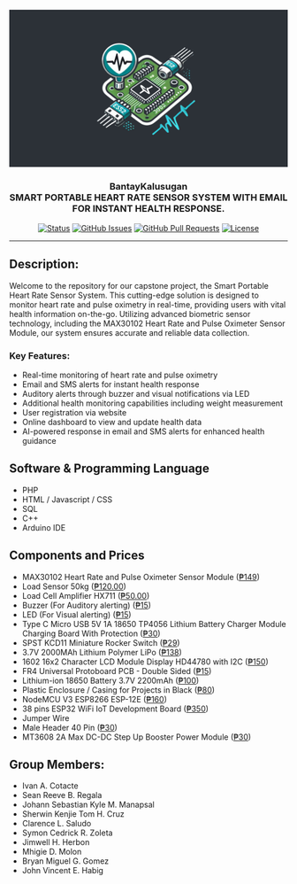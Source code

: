 <p align="center">
  <a href="" rel="noopener">
 <img src="./HealthMonitorSystem.jpg" alt="Project cover"></a>
</p>
<h3 align="center">BantayKalusugan <br> SMART PORTABLE HEART RATE SENSOR SYSTEM WITH EMAIL FOR INSTANT HEALTH RESPONSE. </h3>

<div align="center">

[![Status](https://img.shields.io/badge/status-active-success.svg)]()
[![GitHub Issues](https://img.shields.io/github/issues/ivancotacte/HealthMonitorSystem-Arduino.svg)](https://github.com/ivancotacte/HealthMonitorSystem-Arduino/issues)
[![GitHub Pull Requests](https://img.shields.io/github/issues-pr/ivancotacte/HealthMonitorSystem-Arduino.svg)](https://github.com/ivancotacte/HealthMonitorSystem-Arduino/pulls)
[![License](https://img.shields.io/badge/license-MIT-blue.svg)](LICENSE)

</div>

---

## Description:
Welcome to the repository for our capstone project, the Smart Portable Heart Rate Sensor System. This cutting-edge solution is designed to monitor heart rate and pulse oximetry in real-time, providing users with vital health information on-the-go. Utilizing advanced biometric sensor technology, including the MAX30102 Heart Rate and Pulse Oximeter Sensor Module, our system ensures accurate and reliable data collection.

### Key Features:
- Real-time monitoring of heart rate and pulse oximetry
- Email and SMS alerts for instant health response
- Auditory alerts through buzzer and visual notifications via LED
- Additional health monitoring capabilities including weight measurement
- User registration via website
- Online dashboard to view and update health data
- AI-powered response in email and SMS alerts for enhanced health guidance

## Software & Programming Language
- PHP
- HTML / Javascript / CSS
- SQL
- C++
- Arduino IDE

## Components and Prices
* MAX30102 Heart Rate and Pulse Oximeter Sensor Module ([₱149](https://www.makerlab-electronics.com/products/max30102-heart-rate-and-pulse-oximeter-sensor-module-black))
* Load Sensor 50kg ([₱120.00](https://www.makerlab-electronics.com/products/load-sensor-50kg))
* Load Cell Amplifier HX711 ([₱50.00](https://makerlab-electronics.com/products/load-cell-amplifier-hx711))
* Buzzer (For Auditory alerting) ([₱15](#))
* LED (For Visual alerting) ([₱15](#))
* Type C Micro USB 5V 1A 18650 TP4056 Lithium Battery Charger Module Charging Board With Protection ([₱30](https://www.makerlab-electronics.com/products/type-c-micro-usb-5v-1a-18650-tp4056-lithium-battery-charger-module-charging-board-with-protection))
* SPST KCD11 Miniature Rocker Switch ([₱29](https://www.makerlab-electronics.com/products/spst-kcd11-miniature-rocker-switch-5pcs))
* 3.7V 2000MAh Lithium Polymer LiPo ([₱138](https://www.lazada.com.ph/products/i4264911900-s23852767060.html?urlFlag=true&mp=1&tradePath=omItm&tradeOrderId=865368657384047&tradeOrderLineId=865368657484047&spm=spm%3Da2o42.order_details.item_title.1))
* 1602 16x2 Character LCD Module Display HD44780 with I2C ([₱150](https://www.makerlab-electronics.com/products/16x2-lcd-display-i2c-white-on-blue))
* FR4 Universal Protoboard PCB - Double Sided ([₱15](https://www.makerlab-electronics.com/products/fr4-universal-protoboard-pcb-double-sided))
* Lithium-ion 18650 Battery 3.7V 2200mAh  ([₱100](https://www.makerlab-electronics.com/products/pkcell-lithium-ion-18650-21700-battery-3-7v-true-rated-18650-2200mah-3000mah-3350mah-4500mah-rechargeable-battery-for-power-bank-flashlight-mini-fan))
* Plastic Enclosure / Casing for Projects in Black ([₱80](https://www.lazada.com.ph/products/i1380034596-s5101438068.html?urlFlag=true&mp=1&tradePath=omItm&tradeOrderId=861713495484047&tradeOrderLineId=861713495584047&spm=spm%3Da2o42.order_details.item_title.1))
* NodeMCU V3 ESP8266 ESP-12E ([₱160](https://www.makerlab-electronics.com/products/nodemcu-v3-esp8266-esp-12e))
* 38 pins ESP32 WiFi IoT Development Board ([₱350](https://www.makerlab-electronics.com/products/30-pins-and-38-pins-esp32-wifi-iot-development-board))
* Jumper Wire
* Male Header 40 Pin ([₱30](https://www.makerlab-electronics.com/products/hirel-female-male-header-40-pin-machined-pin))
* MT3608 2A Max DC-DC Step Up Booster Power Module ([₱30](https://www.makerlab-electronics.com/products/mt3608-2a-max-dc-dc-step-up-booster-power-module))

## Group Members:
- Ivan A. Cotacte
- Sean Reeve B. Regala
- Johann Sebastian Kyle M. Manapsal
- Sherwin Kenjie Tom H. Cruz
- Clarence L. Saludo
- Symon Cedrick R. Zoleta
- Jimwell H. Herbon
- Mhigie D. Molon
- Bryan Miguel G. Gomez
- John Vincent E. Habig